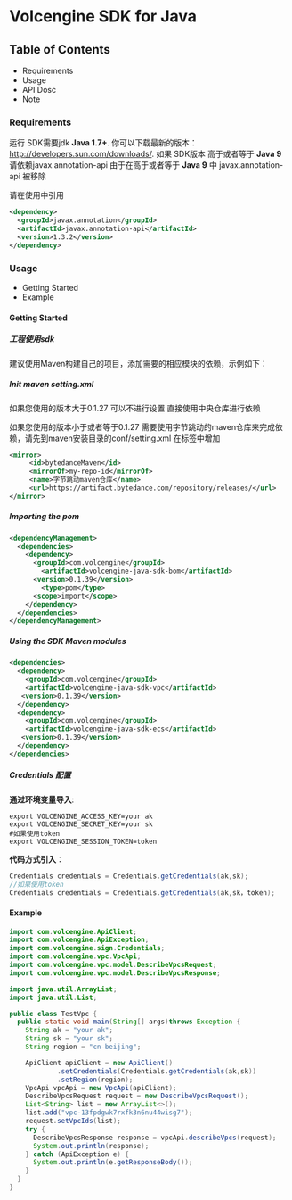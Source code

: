 # Volcengine SDK for Java

## Table of Contents
* Requirements
* Usage
* API Dosc
* Note

### Requirements ###
运行 SDK需要jdk **Java 1.7+**. 你可以下载最新的版本： http://developers.sun.com/downloads/.
如果 SDK版本 高于或者等于 **Java 9** 请依赖javax.annotation-api
由于在高于或者等于 **Java 9** 中 javax.annotation-api 被移除

请在使用中引用
```xml
<dependency>
  <groupId>javax.annotation</groupId>
  <artifactId>javax.annotation-api</artifactId>
  <version>1.3.2</version>
</dependency>
```

### Usage ###
* Getting Started
* Example

#### Getting Started ####

##### 工程使用sdk #####

建议使用Maven构建自己的项目，添加需要的相应模块的依赖，示例如下：

##### Init maven setting.xml #####
如果您使用的版本大于0.1.27 可以不进行设置 直接使用中央仓库进行依赖

如果您使用的版本小于或者等于0.1.27
需要使用字节跳动的maven仓库来完成依赖，请先到maven安装目录的conf/setting.xml
在<mirrors/>标签中增加

```xml
<mirror>
     <id>bytedanceMaven</id>
     <mirrorOf>my-repo-id</mirrorOf>
     <name>字节跳动maven仓库</name>
     <url>https://artifact.bytedance.com/repository/releases/</url>
</mirror>
```

##### Importing the pom #####

```xml
<dependencyManagement>
  <dependencies>
    <dependency>
      <groupId>com.volcengine</groupId>
	    <artifactId>volcengine-java-sdk-bom</artifactId>
      <version>0.1.39</version>
	    <type>pom</type>
      <scope>import</scope>
    </dependency>
  </dependencies>
</dependencyManagement>
```


##### Using the SDK Maven modules #####

```xml
<dependencies>
  <dependency>
    <groupId>com.volcengine</groupId>
    <artifactId>volcengine-java-sdk-vpc</artifactId>
   <version>0.1.39</version>
  </dependency>
  <dependency>
    <groupId>com.volcengine</groupId>
    <artifactId>volcengine-java-sdk-ecs</artifactId>
   <version>0.1.39</version>
  </dependency>
</dependencies>
```

##### Credentials 配置 #####

**通过环境变量导入**:
```
export VOLCENGINE_ACCESS_KEY=your ak
export VOLCENGINE_SECRET_KEY=your sk
#如果使用token
export VOLCENGINE_SESSION_TOKEN=token
```

**代码方式引入**：

```java
Credentials credentials = Credentials.getCredentials(ak,sk);
//如果使用token
Credentials credentials = Credentials.getCredentials(ak,sk，token);
```

#### Example ####
```java
import com.volcengine.ApiClient;
import com.volcengine.ApiException;
import com.volcengine.sign.Credentials;
import com.volcengine.vpc.VpcApi;
import com.volcengine.vpc.model.DescribeVpcsRequest;
import com.volcengine.vpc.model.DescribeVpcsResponse;

import java.util.ArrayList;
import java.util.List;

public class TestVpc {
  public static void main(String[] args)throws Exception {
    String ak = "your ak";
    String sk = "your sk";
    String region = "cn-beijing";

    ApiClient apiClient = new ApiClient()
            .setCredentials(Credentials.getCredentials(ak,sk))
            .setRegion(region);
    VpcApi vpcApi = new VpcApi(apiClient);
    DescribeVpcsRequest request = new DescribeVpcsRequest();
    List<String> list = new ArrayList<>();
    list.add("vpc-13fpdgwk7rxfk3n6nu44wisg7");
    request.setVpcIds(list);
    try {
      DescribeVpcsResponse response = vpcApi.describeVpcs(request);
      System.out.println(response);
    } catch (ApiException e) {
      System.out.println(e.getResponseBody());
    }
  }
}

```
